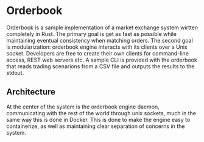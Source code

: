 # Orderbook

Orderbook is a sample implementation of a market exchange system wirtten completely in Rust. The primary goal
is get as fast as possible while maintaining eventual consistency when matching orders. The second goal is
modularization: orderbook engine interacts with its clients over a Unix socket. Developers are free to create their
own clients for command-line access, REST web servers etc. A sample CLI is provided with the orderbook that reads
trading scenarions from a CSV file and outputs the results to the stdout.

## Architecture

At the center of the system is the orderbook engine daemon, communicating with the rest of the world through unix sockets, much in the same way this is done in Docker. This is done to make the engine easy to containerize, as well as maintaining clear separation of concerns in the system.
